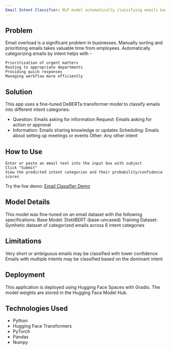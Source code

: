 ```yaml
---
Email Intent Classifier: NLP model automatically classifying emails based on intent
---
```


## Problem
Email overload is a significant problem in businesses. Manually sorting and prioritizing emails takes valuable time from employees. Automatically categorizing emails by intent helps with -

    Prioritization of urgent matters
    Routing to appropriate departments
    Providing quick responses
    Managing workflow more efficiently

## Solution
This app uses a fine-tuned DeBERTa transformer model to classify emails into different intent categories:
- Question: Emails asking for information Request: Emails asking for action or approval 
- Information: Emails sharing knowledge or updates Scheduling: Emails about setting up meetings or events Other: Any other intent

## How to Use

    Enter or paste an email text into the input box with subject
    Click "Submit"
    View the predicted intent categories and their probability/confidence scores
 Try the live demo: <a href="https://huggingface.co/spaces/ashshettyyy/email-intent-classifier">Email Classifier Demo</a>

    

## Model Details
This model was fine-tuned on an email dataset with the following specifications:
Base Model: DistilBERT (base-uncased) 
Training Dataset: Synthetic dataset of categorized emails across 6 intent categories

## Limitations
Very short or ambiguous emails may be classified with lower confidence Emails with multiple intents may be classified based on the dominant intent

## Deployment 
This application is deployed using Hugging Face Spaces with Gradio. The model weights are stored in the Hugging Face Model Hub.

## Technologies Used
- Python
- Hugging Face Transformers
- PyTorch
- Pandas
- Numpy
